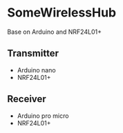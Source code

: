 # SomeWirelessHub
Base on Arduino and NRF24L01+

## Transmitter  
* Arduino nano
* NRF24L01+



## Receiver  
* Arduino pro micro
* NRF24L01+
